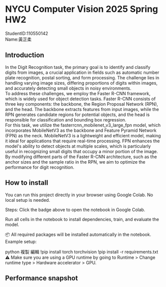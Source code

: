 # NYCU Computer Vision 2025 Spring HW2
StudentID:110550142  
Name:黃芷柔  

## Introduction
In the Digit Recognition task, the primary goal is to identify and classify digits from images, a crucial application in fields such as automatic number plate recognition, postal sorting, and form processing. The challenge lies in handling varying image sizes, differing proportions of digits within images, and accurately detecting small objects in noisy environments.  
To address these challenges, we employ the Faster R-CNN framework, which is widely used for object detection tasks. Faster R-CNN consists of three key components: the backbone, the Region Proposal Network (RPN), and the head. The backbone extracts features from input images, while the RPN generates candidate regions for potential objects, and the head is responsible for classification and bounding box regression.  
For this task, we utilize the fasterrcnn_mobilenet_v3_large_fpn model, which incorporates MobileNetV3 as the backbone and Feature Pyramid Network (FPN) as the neck. MobileNetV3 is a lightweight and efficient model, making it ideal for applications that require real-time processing. FPN enhances the model's ability to detect objects at multiple scales, which is particularly useful in recognizing small digits that occupy a minor portion of the image. By modifying different parts of the Faster R-CNN architecture, such as the anchor sizes and the sample ratio in the RPN, we aim to optimize the performance for digit recognition.


## How to install
You can run this project directly in your browser using Google Colab. No local setup is needed.


Steps:
Click the badge above to open the notebook in Google Colab.

Run all cells in the notebook to install dependencies, train, and evaluate the model.

📦 All required packages will be installed automatically in the notebook. Example setup:

python
複製
編輯
!pip install torch torchvision
!pip install -r requirements.txt
⚠️ Make sure you are using a GPU runtime by going to
Runtime > Change runtime type > Hardware accelerator > GPU.


## Performance snapshot
